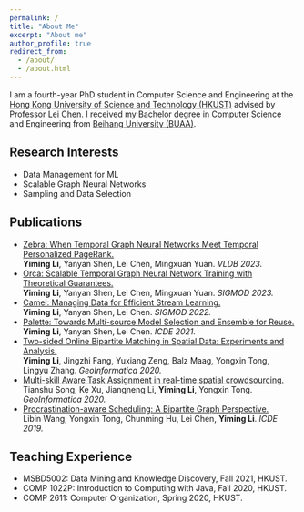 ```yaml
---
permalink: /
title: "About Me"
excerpt: "About me"
author_profile: true
redirect_from: 
  - /about/
  - /about.html
---
```


<!--
PhD student at the Hong Kong University of Science and Technology

https://jayrobwilliams.com/posts/2020/06/academic-website/

Email: yliix[AT]connect.ust.hk
-->

I am a fourth-year PhD student in Computer Science and Engineering at the [Hong Kong University of Science and Technology (HKUST)](https://hkust.edu.hk/) advised by Professor [Lei Chen](https://www.cse.ust.hk/~leichen/). I received my Bachelor degree in Computer Science and Engineering from [Beihang University (BUAA)](https://ev.buaa.edu.cn/).

## Research Interests
* Data Management for ML
* Scalable Graph Neural Networks
* Sampling and Data Selection

## Publications
* [Zebra: When Temporal Graph Neural Networks Meet Temporal Personalized PageRank.](https://www.vldb.org/pvldb/vol16/p1332-li.pdf)  
**Yiming Li**, Yanyan Shen, Lei Chen, Mingxuan Yuan. *VLDB 2023.*
* [Orca: Scalable Temporal Graph Neural Network Training with Theoretical Guarantees.](https://dl.acm.org/doi/abs/10.1145/3588737)  
**Yiming Li**, Yanyan Shen, Lei Chen, Mingxuan Yuan. *SIGMOD 2023.*
* [Camel: Managing Data for Efficient Stream Learning.](https://dl.acm.org/doi/10.1145/3514221.3517836)  
**Yiming Li**, Yanyan Shen, Lei Chen. *SIGMOD 2022.*
* [Palette: Towards Multi-source Model Selection and Ensemble for Reuse.](https://ieeexplore.ieee.org/document/9458766)  
**Yiming Li**, Yanyan Shen, Lei Chen. *ICDE 2021.*
* [Two-sided Online Bipartite Matching in Spatial Data: Experiments and Analysis.](https://dl.acm.org/doi/10.1007/s10707-019-00351-4)  
**Yiming Li**, Jingzhi Fang, Yuxiang Zeng, Balz Maag, Yongxin Tong, Lingyu Zhang. *GeoInformatica 2020.*
* [Multi-skill Aware Task Assignment in real-time spatial crowdsourcing.](https://link.springer.com/article/10.1007/s10707-019-00351-4)  
Tianshu Song, Ke Xu, Jiangneng Li, **Yiming Li**, Yongxin Tong. *GeoInformatica 2020.*
* [Procrastination-aware Scheduling: A Bipartite Graph Perspective.](https://ieeexplore.ieee.org/document/8731448)  
Libin Wang, Yongxin Tong, Chunming Hu, Lei Chen, **Yiming Li**. *ICDE 2019.*


## Teaching Experience
- MSBD5002: Data Mining and Knowledge Discovery, Fall 2021, HKUST.
- COMP 1022P: Introduction to Computing with Java, Fall 2020, HKUST.
- COMP 2611: Computer Organization, Spring 2020, HKUST.